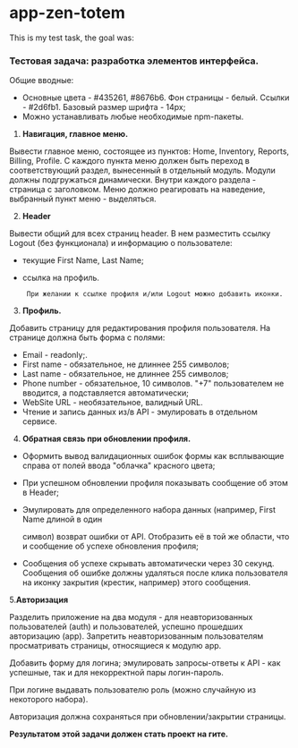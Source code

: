 # app-zen-totem

This is my test task, the goal was:

### Тестовая задача: разработка элементов интерфейса.

Общие вводные:

- Основные цвета - #435261, #8676b6. Фон страницы - белый. Ссылки - #2d6fb1. Базовый размер шрифта - 14px;
- Можно устанавливать любые необходимые npm-пакеты.

1. **Навигация, главное меню.**

Вывести главное меню, состоящее из пунктов: Home, Inventory, Reports, Billing, Profile.
С каждого пункта меню должен быть переход в соответствующий раздел, вынесенный в отдельный модуль. Модули должны подгружаться динамически. Внутри каждого раздела - страница с заголовком.
Меню должно реагировать на наведение, выбранный пункт меню - выделяться.

2.  **Header**

Вывести общий для всех страниц header. В нем разместить ссылку Logout (без функционала) и информацию о пользователе:

- текущие First Name, Last Name;
- ссылка на профиль.

       При желании к ссылке профиля и/или Logout можно добавить иконки.

3.  **Профиль.**

Добавить страницу для редактирования профиля пользователя. На странице должна быть форма с полями:

- Email - readonly;.
- First name - обязательное, не длиннее 255 символов;
- Last name - обязательное, не длиннее 255 символов;
- Phone number - обязательное, 10 символов. "+7" пользователем не вводится, а подставляется автоматически;
- WebSite URL - необязательное, валидный URL.
- Чтение и запись данных из/в API - эмулировать в отдельном сервисе.

4.  **Обратная связь при обновлении профиля.**
- Оформить вывод валидационных ошибок формы как всплывающие справа от полей ввода "облачка" красного цвета;
- При успешном обновлении профиля показывать сообщение об этом в Header;
- Эмулировать для определенного набора данных (например, First Name длиной в один

  символ) возврат ошибки от API. Отобразить её в той же области, что и сообщение об успехе обновления профиля;

- Сообщения об успехе скрывать автоматически через 30 секунд. Сообщения об ошибке должны удаляться после клика пользователя на иконку закрытия (крестик, например)
  этого сообщения.
 
5.**Авторизация**

Разделить приложение на два модуля - для неавторизованных пользователей (auth) и
пользователей, успешно прошедших авторизацию (app). Запретить неавторизованным
пользователям просматривать страницы, относящиеся к модулю app.

Добавить форму для логина; эмулировать запросы-ответы к API - как успешные, так и для
некорректной пары логин-пароль.

При логине выдавать пользователю роль (можно случайную из некоторого набора).

Авторизация должна сохраняться при обновлении/закрытии страницы.

**Результатом этой задачи должен стать проект на гите.**
